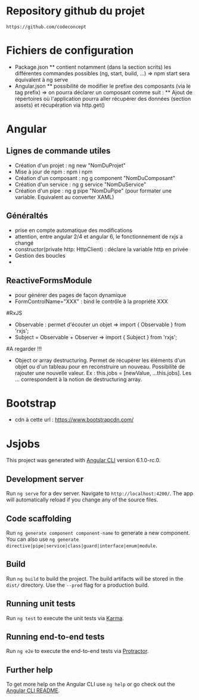 # Repository github du projet 
    https://github.com/codeconcept

# Fichiers de configuration
* Package.json
** contient notamment (dans la section scrits) les différentes commandes possibles (ng, start, build, ...) => npm start sera équivalent à ng serve
* Angular.json
** possibilité de modifier le prefixe des composants (via le tag prefix)
    => on pourra déclarer un composant comme suit : <sbcomponents-customerList></sbcomponents-customerList>
** Ajout de répertoires où l'application pourra aller récupérer des données (section assets) et récupération via http.get()

# Angular
## Lignes de commande utiles
* Création d'un projet : ng new "NomDuProjet"
* Mise à jour de npm : npm i npm
* Création d'un composant : ng g component "NomDuComposant"
* Création d'un service : ng g service "NomDuService"
* Création d'un pipe : ng g pipe "NomDuPipe" (pour formater une variable. Equivalent au converter XAML)
## Généraltés
* prise en compte automatique des modifications
* attention, entre angular 2/4 et angular 6, le fonctionnement de rxjs a changé
* constructor(private http: HttpClient) : déclare la variable http en privée
* Gestion des boucles
    <!-- <div *ngFor="let job of jobs">
        <label>Title : {{job.title}}</label>
    <div> -->
* 
## ReactiveFormsModule
* pour générer des pages de façon dynamique
* FormControlName="XXX" : bind le contrôle à la propriété XXX

#RxJS
* Observable : permet d'écouter un objet => import { Observable } from 'rxjs';
* Subject = Observable + Observer        => import { Subject } from 'rxjs';

#A regarder !!!
* Object or array destructuring. Permet de récupérer les éléments d'un objet ou d'un tableau pour en reconstruire un nouveau. Possibilité de rajouter une nouvelle valeur. Ex : this.jobs = [newValue, ...this.jobs]. Les ... correspondent à la notion de destructuring array.


# Bootstrap 
* cdn à cette url : https://www.bootstrapcdn.com/










# Jsjobs

This project was generated with [Angular CLI](https://github.com/angular/angular-cli) version 6.1.0-rc.0.

## Development server

Run `ng serve` for a dev server. Navigate to `http://localhost:4200/`. The app will automatically reload if you change any of the source files.

## Code scaffolding

Run `ng generate component component-name` to generate a new component. You can also use `ng generate directive|pipe|service|class|guard|interface|enum|module`.

## Build

Run `ng build` to build the project. The build artifacts will be stored in the `dist/` directory. Use the `--prod` flag for a production build.

## Running unit tests

Run `ng test` to execute the unit tests via [Karma](https://karma-runner.github.io).

## Running end-to-end tests

Run `ng e2e` to execute the end-to-end tests via [Protractor](http://www.protractortest.org/).

## Further help

To get more help on the Angular CLI use `ng help` or go check out the [Angular CLI README](https://github.com/angular/angular-cli/blob/master/README.md).
